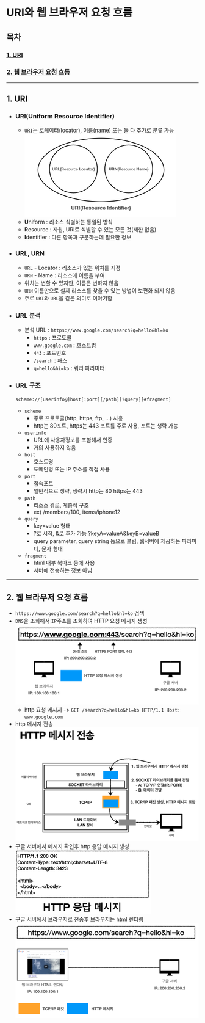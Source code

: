 # URI와 웹 브라우저 요청 흐름

## 목차
### [1. URI](#1.-URI)

### [2. 웹 브라우저 요청 흐름](#2.-웹-브라우저-요청-흐름)

---

## 1. URI

- ### URI(Uniform Resource Identifier)
  - `URI`는 로케이터(locator), 이름(name) 또는 둘 다 추가로 분류 가능  
  ![uri](./images/uri1.png)
  - **U**niform : 리소스 식별하는 통일된 방식
  - **R**esource : 자원, URI로 식별할 수 있는 모든 것(제한 없음)
  - **I**dentifier : 다른 항목과 구분하는데 필요한 정보

- ### URL, URN
  - `URL` - Locator : 리소스가 있는 위치를 지정
  - `URN` - Name : 리소스에 이름을 부여
  - 위치는 변할 수 있지만, 이름은 변하지 않음
  - `URN` 이름만으로 실제 리소스를 찾을 수 있는 방법이 보편화 되지 않음
  - 주로 `URI`와 `URL`을 같은 의미로 이야기함
  
- ### URL 분석
  - 분석 URL : `https://www.google.com/search?q=hello&hl=ko`
    - `https` : 프로토콜
    - `www.google.com` : 호스트명
    - `443` : 포트번호
    - `/search` : 패스
    - `q=hello&hi=ko` : 쿼리 파라미터
- ### URL 구조 
  `scheme://[userinfo@]host[:port][/path][?query][#fragment]`
  - `scheme`
    - 주로 프로토콜(http, https, ftp, ...) 사용
    - http는 80포트, https는 443 포트를 주로 사용, 포트는 생략 가능
  - `userinfo`
    - URL에 사용자정보를 포함해서 인증
    - 거의 사용하지 않음
  - `host`
    - 호스트명
    - 도메인명 또는 IP 주소를 직접 사용
  - `port`
    - 접속포트
    - 일반적으로 생략, 생략시 http는 80 https는 443
  - `path`
    - 리소스 경로, 계층적 구조
    - ex) /members/100, items/iphone12
  - `query`
    - key=value 형태
    - ?로 시작, &로 추가 가능 ?keyA=valueA&keyB=valueB
    - query parameter, query string 등으로 불림, 웹서버에 제공하는 파라미터, 문자 형태
  - `fragment`
    - html 내부 북마크 등에 사용
    - 서버에 전송하는 정보 아님
---

## 2. 웹 브라우저 요청 흐름
- `https://www.google.com/search?q=hello&hl=ko` 검색
- `DNS`을 조회해서 `IP`주소를 조회하여 HTTP 요청 메시지 생성
![url search](./images/url1.png)
  - http 요청 메시지 -> `GET /search?q=hello&hl=ko HTTP/1.1 Host: www.google.com`
- http 메시지 전송  
![transfer http](./images/url2.png)  
- 구글 서버에서 메시지 확인후 http 응답 메시지 생성  
![response message](./images/url3.png)
- 구글 서버에서 브라우저로 전송후 브라우저는 html 렌더링  
![html rendering](./images/url4.png)
